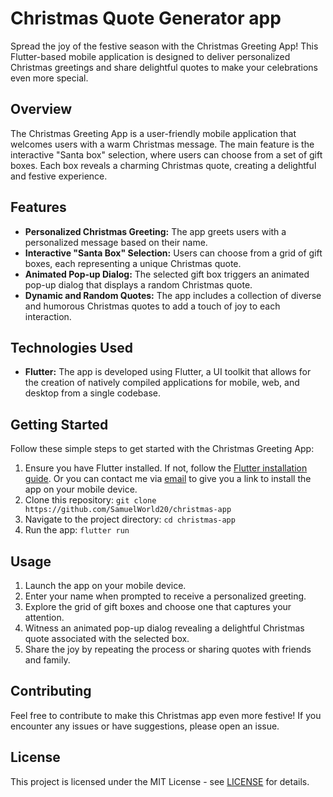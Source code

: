 # Christmas Quote Generator app

Spread the joy of the festive season with the Christmas Greeting App! This Flutter-based mobile application is designed to deliver personalized Christmas greetings and share delightful quotes to make your celebrations even more special.

## Overview

The Christmas Greeting App is a user-friendly mobile application that welcomes users with a warm Christmas message. The main feature is the interactive "Santa box" selection, where users can choose from a set of gift boxes. Each box reveals a charming Christmas quote, creating a delightful and festive experience.

## Features

- **Personalized Christmas Greeting:** The app greets users with a personalized message based on their name.
- **Interactive "Santa Box" Selection:** Users can choose from a grid of gift boxes, each representing a unique Christmas quote.
- **Animated Pop-up Dialog:** The selected gift box triggers an animated pop-up dialog that displays a random Christmas quote.
- **Dynamic and Random Quotes:** The app includes a collection of diverse and humorous Christmas quotes to add a touch of joy to each interaction.

## Technologies Used

- **Flutter:** The app is developed using Flutter, a UI toolkit that allows for the creation of natively compiled applications for mobile, web, and desktop from a single codebase.

## Getting Started

Follow these simple steps to get started with the Christmas Greeting App:

1. Ensure you have Flutter installed. If not, follow the [Flutter installation guide](https://flutter.dev/docs/get-started/install).
Or you can contact me via [email](ejalonibuoluwaseyi@gmail.com) to give you a link to install the app on your mobile device.
2. Clone this repository: `git clone https://github.com/SamuelWorld20/christmas-app`
3. Navigate to the project directory: `cd christmas-app`
4. Run the app: `flutter run`

## Usage

1. Launch the app on your mobile device.
2. Enter your name when prompted to receive a personalized greeting.
3. Explore the grid of gift boxes and choose one that captures your attention.
4. Witness an animated pop-up dialog revealing a delightful Christmas quote associated with the selected box.
5. Share the joy by repeating the process or sharing quotes with friends and family.

## Contributing

Feel free to contribute to make this Christmas app even more festive! If you encounter any issues or have suggestions, please open an issue.

## License

This project is licensed under the MIT License - see [LICENSE](https://rem.mit-license.org/) for details.
